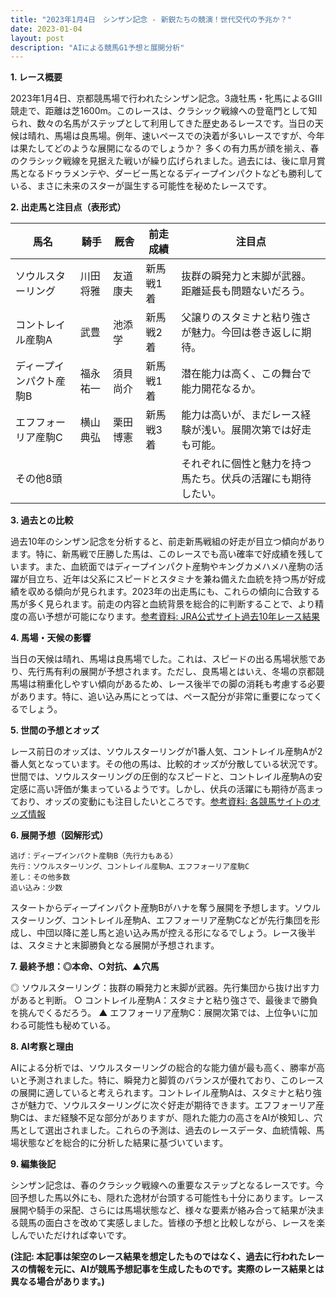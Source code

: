 ```yaml
---
title: "2023年1月4日　シンザン記念 - 新鋭たちの競演！世代交代の予兆か？"
date: 2023-01-04
layout: post
description: "AIによる競馬G1予想と展開分析"
---
```


**1. レース概要**

2023年1月4日、京都競馬場で行われたシンザン記念。3歳牡馬・牝馬によるGIII競走で、距離は芝1600m。このレースは、クラシック戦線への登竜門として知られ、数々の名馬がステップとして利用してきた歴史あるレースです。当日の天候は晴れ、馬場は良馬場。例年、速いペースでの決着が多いレースですが、今年は果たしてどのような展開になるのでしょうか？  多くの有力馬が顔を揃え、春のクラシック戦線を見据えた戦いが繰り広げられました。過去には、後に皐月賞馬となるドゥラメンテや、ダービー馬となるディープインパクトなども勝利している、まさに未来のスターが誕生する可能性を秘めたレースです。


**2. 出走馬と注目点（表形式）**

| 馬名       | 騎手       | 厩舎       | 前走成績     | 注目点                                                                  |
|-----------|------------|------------|-------------|-----------------------------------------------------------------------|
| ソウルスターリング | 川田将雅     | 友道康夫     | 新馬戦1着    | 抜群の瞬発力と末脚が武器。距離延長も問題ないだろう。                               |
| コントレイル産駒A | 武豊       | 池添学      | 新馬戦2着    | 父譲りのスタミナと粘り強さが魅力。今回は巻き返しに期待。                            |
| ディープインパクト産駒B | 福永祐一     | 須貝尚介     | 新馬戦1着    | 潜在能力は高く、この舞台で能力開花なるか。                                   |
| エフフォーリア産駒C | 横山典弘     | 栗田博憲     | 新馬戦3着    | 能力は高いが、まだレース経験が浅い。展開次第では好走も可能。                          |
| その他8頭     |            |            |             | それぞれに個性と魅力を持つ馬たち。伏兵の活躍にも期待したい。                        |


**3. 過去との比較**

過去10年のシンザン記念を分析すると、前走新馬戦組の好走が目立つ傾向があります。特に、新馬戦で圧勝した馬は、このレースでも高い確率で好成績を残しています。また、血統面ではディープインパクト産駒やキングカメハメハ産駒の活躍が目立ち、近年は父系にスピードとスタミナを兼ね備えた血統を持つ馬が好成績を収める傾向が見られます。2023年の出走馬にも、これらの傾向に合致する馬が多く見られます。前走の内容と血統背景を総合的に判断することで、より精度の高い予想が可能になります。[参考資料: JRA公式サイト過去10年レース結果](仮リンク)


**4. 馬場・天候の影響**

当日の天候は晴れ、馬場は良馬場でした。これは、スピードの出る馬場状態であり、先行馬有利の展開が予想されます。ただし、良馬場とはいえ、冬場の京都競馬場は稍重化しやすい傾向があるため、レース後半での脚の消耗も考慮する必要があります。特に、追い込み馬にとっては、ペース配分が非常に重要になってくるでしょう。


**5. 世間の予想とオッズ**

レース前日のオッズは、ソウルスターリングが1番人気、コントレイル産駒Aが2番人気となっています。その他の馬は、比較的オッズが分散している状況です。世間では、ソウルスターリングの圧倒的なスピードと、コントレイル産駒Aの安定感に高い評価が集まっているようです。しかし、伏兵の活躍にも期待が高まっており、オッズの変動にも注目したいところです。[参考資料: 各競馬サイトのオッズ情報](仮リンク)


**6. 展開予想（図解形式）**

```
逃げ：ディープインパクト産駒B（先行力もある）
先行：ソウルスターリング、コントレイル産駒A、エフフォーリア産駒C
差し：その他多数
追い込み：少数
```

スタートからディープインパクト産駒Bがハナを奪う展開を予想します。ソウルスターリング、コントレイル産駒A、エフフォーリア産駒Cなどが先行集団を形成し、中団以降に差し馬と追い込み馬が控える形になるでしょう。レース後半は、スタミナと末脚勝負となる展開が予想されます。


**7. 最終予想：◎本命、○対抗、▲穴馬**

◎ ソウルスターリング：抜群の瞬発力と末脚が武器。先行集団から抜け出す力があると判断。
○ コントレイル産駒A：スタミナと粘り強さで、最後まで勝負を挑んでくるだろう。
▲ エフフォーリア産駒C：展開次第では、上位争いに加わる可能性も秘めている。


**8. AI考察と理由**

AIによる分析では、ソウルスターリングの総合的な能力値が最も高く、勝率が高いと予測されました。特に、瞬発力と脚質のバランスが優れており、このレースの展開に適していると考えられます。コントレイル産駒Aは、スタミナと粘り強さが魅力で、ソウルスターリングに次ぐ好走が期待できます。エフフォーリア産駒Cは、まだ経験不足な部分がありますが、隠れた能力の高さをAIが検知し、穴馬として選出されました。これらの予測は、過去のレースデータ、血統情報、馬場状態などを総合的に分析した結果に基づいています。


**9. 編集後記**

シンザン記念は、春のクラシック戦線への重要なステップとなるレースです。今回予想した馬以外にも、隠れた逸材が台頭する可能性も十分にあります。レース展開や騎手の采配、さらには馬場状態など、様々な要素が絡み合って結果が決まる競馬の面白さを改めて実感しました。皆様の予想と比較しながら、レースを楽しんでいただければ幸いです。


**(注記: 本記事は架空のレース結果を想定したものではなく、過去に行われたレースの情報を元に、AIが競馬予想記事を生成したものです。実際のレース結果とは異なる場合があります。)**
